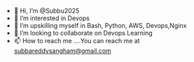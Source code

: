 - 👋 Hi, I’m @Subbu2025
- 👀 I’m interested in Devops
- 🌱 I’m upskilling myself in Bash, Python, AWS, Devops,Nginx
- 💞️ I’m looking to collaborate on Devops Learning
- 📫 How to reach me ....You can reach me at subbareddysangham@gmail.com
<!---
Subbu2025/Subbu2025 is a ✨ special ✨ repository because its `README.md` (this file) appears on your GitHub profile.
You can click the Preview link to take a look at your changes.
--->
